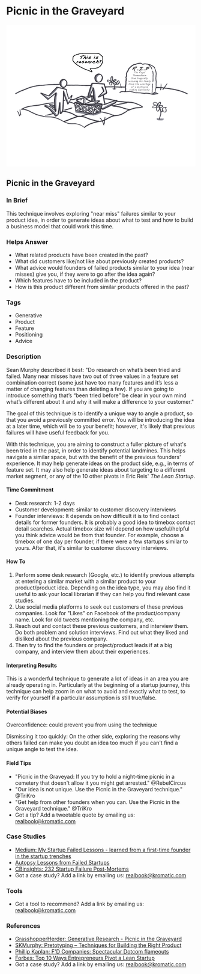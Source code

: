 # Picnic in the Graveyard

![](../.gitbook/assets/illustration-picnic-in-the-graveyard-b-and-w.png)

## Picnic in the Graveyard

### In Brief

This technique involves exploring "near miss" failures similar to your product idea, in order to generate ideas about what to test and how to build a business model that could work this time.

### Helps Answer

* What related products have been created in the past?
* What did customers like/not like about previously created products?
* What advice would founders of failed products similar to your idea \(near misses\) give you, if they were to go after the idea again?
* Which features have to be included in the product? 
* How is this product different from similar products offered in the past?

### Tags

* Generative
* Product
* Feature
* Positioning
* Advice

### Description

Sean Murphy described it best: "Do research on what’s been tried and failed. Many near misses have two out of three values in a feature set combination correct \(some just have too many features and it’s less a matter of changing features than deleting a few\). If you are going to introduce something that’s “been tried before” be clear in your own mind what’s different about it and why it will make a difference to your customer."

The goal of this technique is to identify a unique way to angle a product, so that you avoid a previously committed error. You will be introducing the idea at a later time, which will be to your benefit; however, it's likely that previous failures will have useful feedback for you.

With this technique, you are aiming to construct a fuller picture of what's been tried in the past, in order to identify potential landmines. This helps navigate a similar space, but with the benefit of the previous founders' experience. It may help generate ideas on the product side, e.g., in terms of feature set. It may also help generate ideas about targeting to a different market segment, or any of the 10 other pivots in Eric Reis' _The Lean Startup_.

#### Time Commitment

* Desk research: 1-2 days
* Customer development: similar to customer discovery interviews
* Founder interviews: It depends on how difficult it is to find contact details for former founders. It is probably a good idea to timebox contact detail searches. Actual timebox size will depend on how useful/helpful you think advice would be from that founder. For example, choose a timebox of one day per founder, if there were a few startups similar to yours. After that, it's similar to customer discovery interviews.

#### How To

1. Perform some desk research \(Google, etc.\) to identify previous attempts at entering a similar market with a similar product to your product/product idea. Depending on the idea type, you may also find it useful to ask your local librarian if they can help you find relevant case studies. 
2. Use social media platforms to seek out customers of these previous companies. Look for "Likes" on Facebook of the product/company name. Look for old tweets mentioning the company, etc. 
3. Reach out and contact these previous customers, and interview them. Do both problem and solution interviews. Find out what they liked and disliked about the previous company. 
4. Then try to find the founders or project/product leads if at a big company, and interview them about their experiences. 

#### Interpreting Results

This is a wonderful technique to generate a lot of ideas in an area you are already operating in. Particularly at the beginning of a startup journey, this technique can help zoom in on what to avoid and exactly what to test, to verify for yourself if a particular assumption is still true/false.

#### Potential Biases

Overconfidence: could prevent you from using the technique

Dismissing it too quickly: On the other side, exploring the reasons why others failed can make you doubt an idea too much if you can't find a unique angle to test the idea.

#### Field Tips

* "Picnic in the Graveyad: If you try to hold a night-time picnic in a cemetery that doesn't allow it you might get arrested." @RebelCircus
* "Our idea is not unique. Use the Picnic in the Graveyard technique." @TriKro
* "Get help from other founders when you can. Use the Picnic in the Graveyard technique." @TriKro
* Got a tip? Add a tweetable quote by emailing us: [realbook@kromatic.com](mailto:realbook@kromatic.com)

### Case Studies

* [Medium: My Startup Failed Lessons - learned from a first-time founder in the startup trenches](https://medium.com/@jasonhuertas/my-startup-failed-6c54bd68c654#.hxj2dkt4o)
* [Autopsy Lessons from Failed Startups](http://autopsy.io)
* [CBinsights: 232 Startup Failure Post-Mortems](https://www.cbinsights.com/blog/startup-failure-post-mortem/)
* Got a case study? Add a link by emailing us: [realbook@kromatic.com](mailto:realbook@kromatic.com) 

### Tools

* Got a tool to recommend? Add a link by emailing us: [realbook@kromatic.com](mailto:realbook@kromatic.com)

### References

* [GrasshopperHerder: Generative Research - Picnic in the Graveyard](https://grasshopperherder.com/generative-research-picnic-graveyard/)
* [SKMurphy: Pretotyping – Techniques for Building the Right Product](http://www.skmurphy.com/blog/2012/03/06/pretotyping-techniques-for-building-the-right-product/)
* [Phillip Kaplan: F'D Companies: Spectacular Dotcom flameouts](https://www.amazon.com/Fd-Companies-Spectacular-Dot-com-Flameouts/dp/1416577939)
* [Forbes: Top 10 Ways Entrepreneurs Pivot a Lean Startup](https://www.forbes.com/sites/martinzwilling/2011/09/16/top-10-ways-entrepreneurs-pivot-a-lean-startup/#9838ab12d2bd)
* Got a case study? Add a link by emailing us: [realbook@kromatic.com](mailto:realbook@kromatic.com) 

